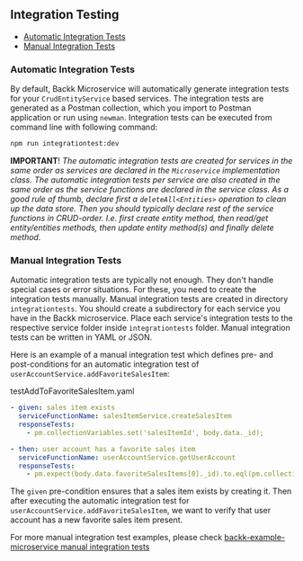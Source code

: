 ## Integration Testing

- [Automatic Integration Tests](#automaticintegrationtests)
- [Manual Integration Tests](#manualintegrationtests)

### <a name="automaticintegrationtests"></a> Automatic Integration Tests
By default, Backk Microservice will automatically generate integration tests for your `CrudEntityService` based 
services. The integration tests are generated as a Postman collection, which you import to Postman application or
run using `newman`. Integration tests can be executed from command line with following command:

```bash
npm run integrationtest:dev
```

**IMPORTANT**!
*The automatic integration tests are created for services in the same order as services are declared in the `Microservice`
implementation class. The automatic integration tests per service are also created in the same order as the service functions are
declared in the service class. As a good rule of thumb, declare first a `deleteAll<Entities>` operation to clean up the data store.
Then you should typically declare rest of the service functions in CRUD-order. I.e. first create entity method, then read/get entity/entities methods,
then update entity method(s) and finally delete method.*

### <a name="manualintegrationtests"></a> Manual Integration Tests
Automatic integration tests are typically not enough. They don't handle special cases or error situations.
For these, you need to create the integration tests manually. Manual integration tests are created in directory
`integrationtests`. You should create a subdirectory for each service you have in the Backk microservice.
Place each service's integration tests to the respective service folder inside `integrationtests` folder.
Manual integration tests can be written in YAML or JSON.

Here is an example of a manual integration test which defines pre- and post-conditions for an automatic
integration test of `userAccountService.addFavoriteSalesItem`:

testAddToFavoriteSalesItem.yaml
```yaml
- given: sales item exists
  serviceFunctionName: salesItemService.createSalesItem
  responseTests:
    - pm.collectionVariables.set('salesItemId', body.data._id);

- then: user account has a favorite sales item
  serviceFunctionName: userAccountService.getUserAccount
  responseTests:
    - pm.expect(body.data.favoriteSalesItems[0]._id).to.eql(pm.collectionVariables.get('salesItemId'))
```

The `given` pre-condition ensures that a sales item exists by creating it. Then after executing the 
automatic integration test for `userAccountService.addFavoriteSalesItem`, we want to verify that
user account has a new favorite sales item present.

For more manual integration test examples, please check [backk-example-microservice manual integration tests](https://github.com/backk-node/backk-example-microservice/tree/main/integrationtests)
